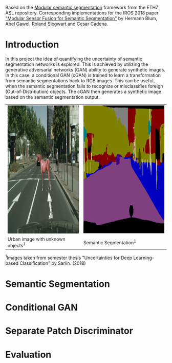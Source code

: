 Based on the [Modular semantic segmentation](https://github.com/ethz-asl/modular_semantic_segmentation) framework from the ETHZ ASL repository. 
Corresponding implementations for the IROS 2018 paper ["Modular Sensor Fusion for Semantic Segmentation"](https://arxiv.org/abs/1807.11249) by Hermann Blum, Abel Gawel, Roland Siegwart and Cesar Cadena.

# Introduction
In this project the idea of quantifying the uncertainty of semantic segmentation networks is explored. This is achieved by utilizing the generative adversarial networks (GAN) ability to generate synthetic images. In this case, a conditional GAN (cGAN) is trained to learn a transformation from semantic segmentations back to RGB images. This can be useful, when the semantic segmentation fails to recognize or misclassifies foreign (Out-of-Distribution) objects. The cGAN then generates a synthetic image based on the semantic segmentation output.

<table>
  <tr>
    <td>
       <img height="400px" src="https://github.com/davesean/modular_semantic_segmentation/blob/publish/rgb.png">
    </td>
    <td>
       <img height="400px" src="https://github.com/davesean/modular_semantic_segmentation/blob/publish/segm.PNG">
    </td>
  </tr>
  <tr>
      <td>
          <a> Urban image with unknown objects<sup>1</sup> </a>
      </td>
      <td>
          <a> Semantic Segmentation<sup>1</sup></a>
      </td>
  </tr>
</table>

<sup>1</sup>Images taken from semester thesis "Uncertainties for Deep Learning-based Classification" by Sarlin. (2018)

# Semantic Segmentation

# Conditional GAN

# Separate Patch Discriminator

# Evaluation
